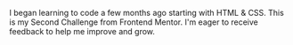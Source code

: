 I began learning to code a few months ago
starting with HTML & CSS. 
This is my Second Challenge from Frontend Mentor. 
I'm eager to receive feedback to help me improve and grow.
